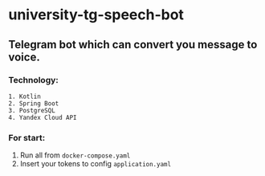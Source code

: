 # university-tg-speech-bot

## Telegram bot which can convert you message to voice.

### Technology:
    1. Kotlin
    2. Spring Boot
    3. PostgreSQL
    4. Yandex Cloud API

### For start:
1. Run all from `docker-compose.yaml`
2. Insert your tokens to config `application.yaml`

